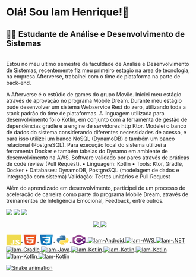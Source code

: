 

# Olá! Sou Iam Henrique!👋
## 👩‍💻 Estudante de Análise e Desenvolvimento de Sistemas
<br>
Estou no meu ultimo semestre da faculdade de Analise e Desenvolvimento de Sistemas, recentemente fiz meu primeiro estagio na area de tecnologia, na empresa Afterverse, trabalhei com o time de plataforma na parte de back-end.

A Afterverse é o estúdio de games do grupo Movile. Iniciei meu estágio através de aprovação no programa Mobile Dream. Durante meu estágio pude desenvolver um sistema Webservice Rest do zero, utilizando toda a stack padrão do time de plataformas. A linguagem utilizada para desenvolvimento foi o Kotlin, em conjunto com a ferramenta de gestão de dependências gradle e a engine de servidores http Ktor. Modelei o banco de dados do sistema considerando diferentes necessidades de acesso, e para isso utilizei um banco NoSQL (DynamoDB) e também um banco relacional (PostgreSQL). Para execução local do sistema utilizei a ferramenta Docker e também tabelas do Dynamo em ambiente de desenvolvimento na AWS. Software validado por pares através de práticas de code review (Pull Request). 
•	Linguagem: Kotlin
•	Tools: Ktor, Gradle, Docker
•	Databases: DynamoDB, PostgreSQL (modelagem de dados e integração com sistema)
Validação: Testes unitários e Pull Request

 Além do aprendizado em desenvolvimento, participei de um processo de aceleração de carreira como parte do programa Mobile Dream, através de treinamentos de Inteligência Emocional, Feedback, entre outros.

<div> 
  
  <a href="https://instagram.com/iamhenrique2" target="_blank"><img src="https://img.shields.io/badge/-Instagram-%23E4405F?style=for-the-badge&logo=instagram&logoColor=white" target="_blank"></a>
  <a href = "mailto:iam.henrique.ads@gmail.com"><img src="https://img.shields.io/badge/-Gmail-%23333?style=for-the-badge&logo=gmail&logoColor=white" target="_blank"></a>
  <a href="https://www.linkedin.com/in/iam-henrique-braga" target="_blank"><img src="https://img.shields.io/badge/-LinkedIn-%230077B5?style=for-the-badge&logo=linkedin&logoColor=white" target="_blank"></a> 
</div>

<div align="center">
  <a href="https://github.com/iam-ric">
  <img height="200em" src="https://github-readme-stats.vercel.app/api?username=iam-ric&show_icons=true&theme=dracula&include_all_commits=true&count_private=true"/>
  <img height="200em" src="https://github-readme-stats.vercel.app/api/top-langs/?username=iam-ric&layout=compact&langs_count=7&theme=dracula"/>
</div>

<div style="display: inline_block"><br>
  <img align="center" alt="Iam-Js" height="30" width="40" src="https://raw.githubusercontent.com/devicons/devicon/master/icons/javascript/javascript-plain.svg">
  <img align="center" alt="Iam-HTML" height="30" width="40" src="https://raw.githubusercontent.com/devicons/devicon/master/icons/html5/html5-original.svg">
  <img align="center" alt="Iam-CSS" height="30" width="40" src="https://raw.githubusercontent.com/devicons/devicon/master/icons/css3/css3-original.svg">
  <img align="center" alt="Iam-Python" height="30" width="40" src="https://raw.githubusercontent.com/devicons/devicon/master/icons/python/python-original.svg">
  <img align="center" alt="Iam-Csharp" height="30" width="40" src="https://raw.githubusercontent.com/devicons/devicon/master/icons/csharp/csharp-original.svg">
  <img align="center" alt="Iam-Android" height="30" width="40" src="https://cdn.jsdelivr.net/gh/devicons/devicon/icons/android/android-original.svg">
  <img align="center" alt="Iam-AWS" height="30" width="40" src="https://cdn.jsdelivr.net/gh/devicons/devicon/icons/amazonwebservices/amazonwebservices-original.svg">
  <img align="center" alt="Iam-.NET" height="30" width="40" src="https://cdn.jsdelivr.net/gh/devicons/devicon/icons/dot-net/dot-net-plain-wordmark.svg">
  <img align="center" alt="Iam-Gradle" height="30" width="40" src="https://cdn.jsdelivr.net/gh/devicons/devicon/icons/gradle/gradle-plain.svg">
  <img align="center" alt="Iam-Java" height="30" width="40" src="https://cdn.jsdelivr.net/gh/devicons/devicon/icons/java/java-original-wordmark.svg">
  <img align="center" alt="Iam-Kotlin" height="30" width="40" src="https://cdn.jsdelivr.net/gh/devicons/devicon/icons/kotlin/kotlin-original.svg">
  <img align="center" alt="Iam-Kotlin" height="30" width="40" src="https://cdn.jsdelivr.net/gh/devicons/devicon/icons/laravel/laravel-plain-wordmark.svg">
  <img align="center" alt="Iam-Kotlin" height="30" width="40" src="https://cdn.jsdelivr.net/gh/devicons/devicon/icons/mysql/mysql-original-wordmark.svg">
  <img align="center" alt="Iam-Kotlin" height="30" width="40" src="https://cdn.jsdelivr.net/gh/devicons/devicon/icons/php/php-original.svg">
  <img align="center" alt="Iam-Kotlin" height="30" width="40" src="https://cdn.jsdelivr.net/gh/devicons/devicon/icons/postgresql/postgresql-plain-wordmark.svg">
</div>
  
   ![Snake animation](https://github.com/iam-ric/iam-ric/blob/output/github-contribution-grid-snake.svg)







